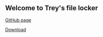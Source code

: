 ## Welcome to Trey's file locker

[GitHub page](https://github.com/trey7658/File-lock)

[Download](https://github.com/trey7658/File-lock/releases)
